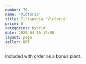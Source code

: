 ```yaml
---
number: 70
name: 'Victoria'
title: Tillansdia 'Victoria'
price: 0
categories: hybrid
date: 2020-04-16 12:00
layout: page
seller: BRT
---
```

Included with order as a bonus plant.
